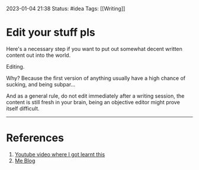 2023-01-04 21:38
Status: #idea
Tags: [[Writing]]

# Edit your stuff pls
Here's a necessary step if you want to put out somewhat decent written content out into the world.

Editing.

Why? Because the first version of anything usually have a high chance of sucking, and being subpar…

And as a general rule, do not edit immediately after a writing session, the content is still fresh in your brain, being an objective editor might prove itself difficult.

---
# References
1. [Youtube video where I got learnt this](https://youtu.be/ZcljLAmDIY4) 
2. [Me Blog](https://www.dalepalmares.com/edit-your-stuffs-pls/)